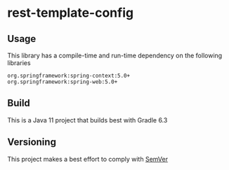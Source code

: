 # rest-template-config

## Usage
This library has a compile-time and run-time dependency on the following libraries

    org.springframework:spring-context:5.0+
    org.springframework:spring-web:5.0+

## Build
This is a Java 11 project that builds best with Gradle 6.3

## Versioning
This project makes a best effort to comply with [SemVer](https://semver.org/)
